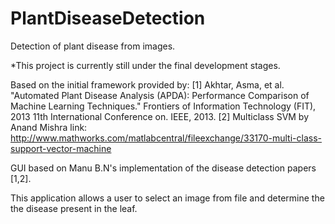 # PlantDiseaseDetection
Detection of plant disease from images.

*This project is currently still under the final development stages.

Based on the initial framework provided by: 
[1] Akhtar, Asma, et al. "Automated Plant Disease Analysis (APDA): Performance Comparison of Machine Learning Techniques." Frontiers of Information Technology (FIT), 2013 11th International Conference on. IEEE, 2013. 
[2] Multiclass SVM by Anand Mishra link: http://www.mathworks.com/matlabcentral/fileexchange/33170-multi-class-support-vector-machine 

GUI based on Manu B.N's implementation of the disease detection papers [1,2]. 

This application allows a user to select an image from file and determine the the disease present in the leaf. 

